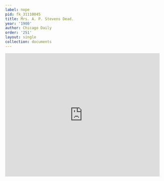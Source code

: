 ```yaml
---
label: nope
pid: fk_31110045
title: Mrs. A. P. Stevens Dead.
year: '1900'
author: Chicago Daily
order: '251'
layout: single
collection: documents
---
```

<iframe src="https://northwestern.app.box.com/embed/s/4p30lvckitp1yf3hmsjp1wg7vxn0x9x6?sortColumn=date&view=list" width="500" height="400" frameborder="0" allowfullscreen webkitallowfullscreen msallowfullscreen></iframe>
